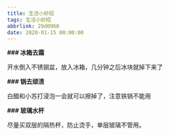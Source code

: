 ```yaml
---
title: 生活小妙招
tags: 生活小妙招
abbrlink: 29d0960
date: 2020-01-15 00:00:00
---
```


**### 冰箱去霜**

开水倒入不锈钢盆，放入冰箱，几分钟之后冰块就掉下来了 <!--more-->

**### 锅去顽渍**

白醋和小苏打浸泡一会就可以擦掉了，注意铁锅不能用

**### 玻璃水杯**

尽量买双层的隔热杯，防止烫手，单层玻璃不管用。

